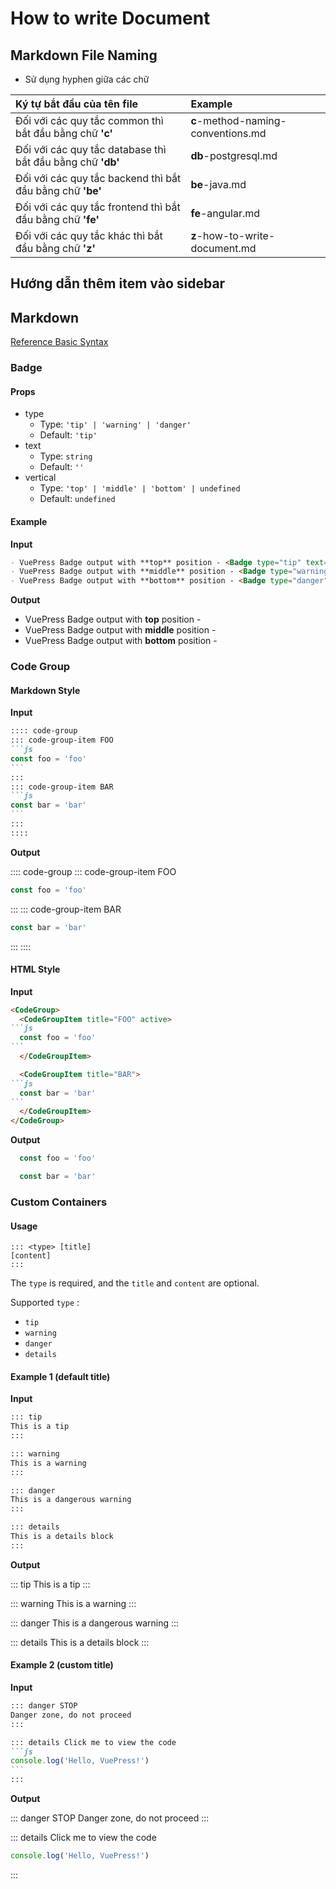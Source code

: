 # How to write Document

## Markdown File Naming

- Sử dụng hyphen giữa các chữ

| Ký tự bắt đầu của tên file                                 | Example                            |
|:-----------------------------------------------------------|:-----------------------------------|
| Đối với các quy tắc common thì bắt đầu bằng chữ **'c'**    | **c**-method-naming-conventions.md |
| Đối với các quy tắc database thì bắt đầu bằng chữ **'db'** | **db**-postgresql.md               |
| Đối với các quy tắc backend thì bắt đầu bằng chữ **'be'**  | **be**-java.md                     |
| Đối với các quy tắc frontend thì bắt đầu bằng chữ **'fe'** | **fe**-angular.md                  |
| Đối với các quy tắc khác thì bắt đầu bằng chữ **'z'**      | **z**-how-to-write-document.md     |

<!-- ## Template

Sau khi tạo file markdown thì copy đoạn code bên dưới lên đầu markdown file.

```md:no-line-numbers
---
title: Java
---

# {{ $frontmatter.title }}
``` -->

## Hướng dẫn thêm item vào sidebar

## Markdown

[Reference Basic Syntax](https://www.markdownguide.org/basic-syntax/)

### Badge <Badge text="badge" />

#### Props

- type
  - Type: `'tip' | 'warning' | 'danger'`
  - Default: `'tip'`
- text
  - Type: `string`
  - Default: `''`
- vertical
  - Type: `'top' | 'middle' | 'bottom' | undefined`
  - Default: `undefined`

#### Example

**Input**

```md
- VuePress Badge output with **top** position - <Badge type="tip" text="v2" vertical="top" />
- VuePress Badge output with **middle** position - <Badge type="warning" text="v2" vertical="middle" />
- VuePress Badge output with **bottom** position - <Badge type="danger" text="v2" vertical="bottom" />
```

**Output**

- VuePress Badge output with **top** position - <Badge type="tip" text="v2" vertical="top" />
- VuePress Badge output with **middle** position - <Badge type="warning" text="v2" vertical="middle" />
- VuePress Badge output with **bottom** position - <Badge type="danger" text="v2" vertical="bottom" />

### Code Group

#### Markdown Style

**Input**

````md
:::: code-group
::: code-group-item FOO
```js
const foo = 'foo'
```
:::
::: code-group-item BAR
```js
const bar = 'bar'
```
:::
::::
````

**Output**

:::: code-group
::: code-group-item FOO

```js
const foo = 'foo'
```

:::
::: code-group-item BAR

```js
const bar = 'bar'
```

:::
::::

#### HTML Style

**Input**

````md
<CodeGroup>
  <CodeGroupItem title="FOO" active>
```js
  const foo = 'foo'
```
  </CodeGroupItem>

  <CodeGroupItem title="BAR">
```js
  const bar = 'bar'
```
  </CodeGroupItem>
</CodeGroup>
````

**Output**

<CodeGroup>
  <CodeGroupItem title="FOO" active>

```js
  const foo = 'foo'
```

  </CodeGroupItem>

  <CodeGroupItem title="BAR">

```js
  const bar = 'bar'
```

  </CodeGroupItem>
</CodeGroup>

### Custom Containers

#### Usage

```md:no-line-numbers
::: <type> [title]
[content]
:::
```

The `type` is required, and the `title` and `content` are optional.

Supported `type` :

- `tip`
- `warning`
- `danger`
- `details`

#### Example 1 (default title)

**Input**

```md
::: tip
This is a tip
:::

::: warning
This is a warning
:::

::: danger
This is a dangerous warning
:::

::: details
This is a details block
:::
```

**Output**

::: tip
This is a tip
:::

::: warning
This is a warning
:::

::: danger
This is a dangerous warning
:::

::: details
This is a details block
:::

#### Example 2 (custom title)

**Input**

````md
::: danger STOP
Danger zone, do not proceed
:::

::: details Click me to view the code
```js
console.log('Hello, VuePress!')
```
:::
````

**Output**

::: danger STOP
Danger zone, do not proceed
:::

::: details Click me to view the code

```js
console.log('Hello, VuePress!')
```

:::
